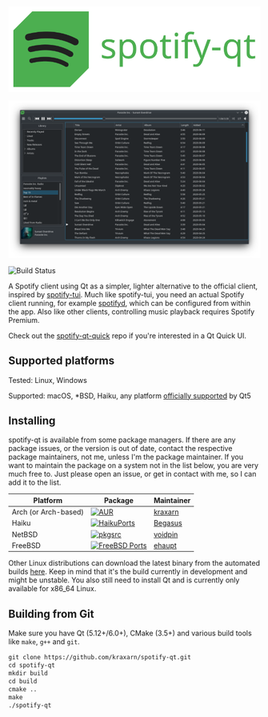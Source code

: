 <p align="center">
    <img src=".github/img/logo.svg"/>
</p>

![spotify-qt with breeze dark](.github/img/spotify-qt.png)

![Build Status](https://github.com/kraxarn/spotify-qt/workflows/CMake/badge.svg)

A Spotify client using Qt as a simpler, lighter alternative to the official client, inspired by [spotify-tui](https://github.com/Rigellute/spotify-tui).
Much like spotify-tui, you need an actual Spotify client running, for example [spotifyd](https://github.com/Spotifyd/spotifyd), which can be configured from within the app. Also like other clients, controlling music playback requires Spotify Premium.

Check out the [spotify-qt-quick](https://github.com/kraxarn/spotify-qt-quick) repo if you're interested in a Qt Quick UI.

## Supported platforms
Tested: Linux, Windows

Supported: macOS, *BSD, Haiku, any platform [officially supported](https://doc.qt.io/qt-5/supported-platforms.html) by Qt5

## Installing
spotify-qt is available from some package managers. If there are any package issues, or the version is out of date, contact the respective package maintainers, not me, unless I'm the package maintainer.
If you want to maintain the package on a system not in the list below, you are very much free to. Just please open an issue, or get in contact with me, so I can add it to the list.

| Platform | Package | Maintainer |
| -------- | ------- | ---------- |
| Arch (or Arch-based) | [![AUR](https://repology.org/badge/version-for-repo/aur/spotify-qt.svg?header=AUR)](https://aur.archlinux.org/packages/spotify-qt) | [kraxarn](https://github.com/kraxarn) |
| Haiku | [![HaikuPorts](https://repology.org/badge/version-for-repo/haikuports_master/spotify-qt.svg?header=HaikuPorts)](https://github.com/haikuports/haikuports/tree/master/media-sound/spotify_qt) | [Begasus](https://github.com/Begasus) |
| NetBSD | [![pkgsrc](https://repology.org/badge/version-for-repo/pkgsrc_current/spotify-qt.svg?header=pkgsrc)](https://pkgsrc.se/audio/spotify-qt) | [voidpin](https://github.com/voidpin) |
| FreeBSD | [![FreeBSD Ports](https://repology.org/badge/version-for-repo/freebsd/spotify-qt.svg?header=FreeBSD%20Ports)](https://svnweb.freebsd.org/ports/head/audio/spotify-qt) | [ehaupt](https://github.com/ehaupt) |

Other Linux distributions can download the latest binary from the automated builds [here](https://kraxarn.github.io/latest-artifact?owner=kraxarn&repo=spotify-qt).
Keep in mind that it's the build currently in development and might be unstable. You also still need to install Qt and is currently only available for x86_64 Linux.

## Building from Git
Make sure you have Qt (5.12+/6.0+), CMake (3.5+) and various build tools like `make`, `g++` and `git`.
```
git clone https://github.com/kraxarn/spotify-qt.git
cd spotify-qt
mkdir build
cd build
cmake ..
make
./spotify-qt
```